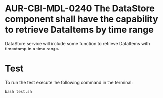 # AUR-CBI-MDL-0240 The DataStore component shall have the capability to retrieve DataItems by time range

DataStore service will include some function to retrieve DataItems with timestamp in a time range.

# Test

To run the test execute the following command in the terminal:

```
bash test.sh
```
